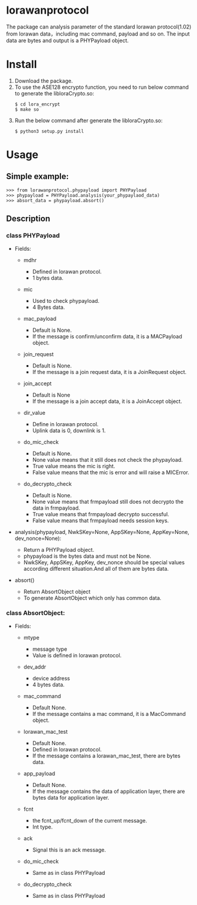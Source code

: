 # lorawanprotocol
The package can analysis parameter of the standard lorawan protocol(1.02) from lorawan data，including mac command, payload and so on.
The input data are bytes and output is a PHYPayload object.

# Install
1. Download the package.
2. To use the ASE128 encrypto function, you need to run below command to generate the libloraCrypto.so:
    ```
    $ cd lora_encrypt
    $ make so
    ```
3. Run the below command after generate the libloraCrypto.so:
    ```
    $ python3 setup.py install
    ```

# Usage

## Simple example:
```
>>> from lorawanprotocol.phypayload import PHYPayload
>>> phypayload = PHYPayload.analysis(your_phypaylaod_data)
>>> absort_data = phypayload.absort()
```

## Description
### class PHYPayload
- Fields:
    - mdhr
        - Defined in lorawan protocol.
        - 1 bytes data.

    - mic
        - Used to check phypayload.
        - 4 Bytes data.

    - mac_payload
        - Default is None.
        - If the message is confirm/unconfirm data, it is a MACPayload object.

    - join_request
        - Default is None.
        - If the message is a join request data, it is a JoinRequest object.

    - join_accept
        - Default is None
        - If the message is a join accept data, it is a JoinAccept object.

    - dir_value
        - Define in lorawan protocol.
        - Uplink data is 0, downlink is 1.

    - do_mic_check
        - Default is None.
        - None value means that it still does not check the phypayload.
        - True value means the mic is right.
        - False value means that the mic is error and will raise a MICError.

    - do_decrypto_check
        - Default is None.
        - None value means that frmpayload still does not decrypto the data in frmpayload.
        - True value means that frmpayload decrypto successful.
        - False value means that frmpayload needs session keys.

- analysis(phypayload, NwkSKey=None, AppSKey=None, AppKey=None, dev_nonce=None):
    - Return a PHYPayload object.
    - phypayload is the bytes data and must not be None.
    - NwkSKey, AppSKey, AppKey, dev_nonce should be special values according different situation.And all of them are bytes data.

- absort()
    - Return AbsortObject object
    - To generate AbsortObject which only has common data.

### class AbsortObject:
- Fields:
    - mtype
        - message type 
        - Value is defined in lorawan protocol.

    - dev_addr
        - device address
        - 4 bytes data.
    - mac_command
        - Default None.
        - If the message contains a mac command, it is a MacCommand object.

    - lorawan_mac_test
        - Default None.
        - Defined in lorawan protocol.
        - If the message contains a lorawan_mac_test, there are bytes data.

    - app_payload
        - Default None.
        - If the message contains the data of application layer, there are bytes data for application layer.
    - fcnt
        - the fcnt_up/fcnt_down of the current message.
        - Int type.
    - ack
        - Signal this is an ack message.
    - do_mic_check
        - Same as in class PHYPayload
    - do_decrypto_check
        - Same as in class PHYPayload

